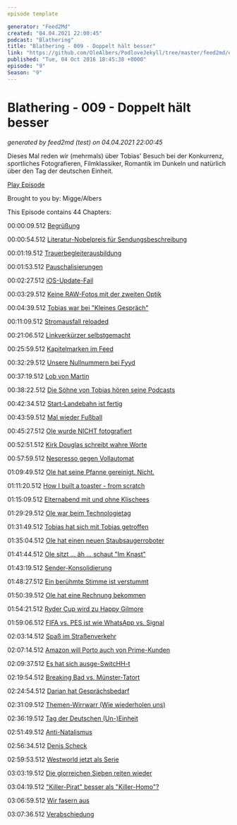 ```yaml
---
episode template

generator: "Feed2Md"
created: "04.04.2021 22:00:45"
podcast: "Blathering"
title: "Blathering - 009 - Doppelt hält besser"
link: "https://github.com/OleAlbers/PodloveJekyll/tree/master/feed2md/example/export/seasons/1/2016/10/Blathering - 009 - Doppelt hält besser.md"
published: "Tue, 04 Oct 2016 18:45:38 +0000"
episode: "9"
Season: "9"
---
```


# Blathering - 009 - Doppelt hält besser
_generated by feed2md (test) on 04.04.2021 22:00:45_

Dieses Mal reden wir (mehrmals) über Tobias' Besuch bei der Konkurrenz, sportliches Fotografieren, Filmklassiker, Romantik im Dunkeln und natürlich über den Tag der deutschen Einheit.

[Play Episode](https://www.blathering.de/podlove/file/15/s/feed/c/mp3/blathering_009.mp3)

Brought to you by: Migge/Albers

This Episode contains 44 Chapters:


00:00:09.512 [Begrüßung]()

00:00:54.512 [Literatur-Nobelpreis für Sendungsbeschreibung]()

00:01:19.512 [Trauerbegleiterausbildung]()

00:01:53.512 [Pauschalisierungen]()

00:02:27.512 [iOS-Update-Fail]()

00:03:29.512 [Keine RAW-Fotos mit der zweiten Optik]()

00:04:39.512 [Tobias war bei "Kleines Gespräch"]()

00:11:09.512 [Stromausfall reloaded]()

00:21:06.512 [Linkverkürzer selbstgemacht]()

00:25:59.512 [Kapitelmarken im Feed]()

00:32:29.512 [Unsere Nullnummern bei Fyyd]()

00:37:19.512 [Lob von Martin]()

00:38:22.512 [Die Söhne von Tobias hören seine Podcasts]()

00:42:34.512 [Start-Landebahn ist fertig]()

00:43:59.512 [Mal wieder Fußball]()

00:45:27.512 [Ole wurde NICHT fotografiert]()

00:52:51.512 [Kirk Douglas schreibt wahre Worte]()

00:57:59.512 [Nespresso gegen Vollautomat]()

01:09:49.512 [Ole hat seine Pfanne gereinigt. Nicht.]()

01:11:20.512 [How I built a toaster - from scratch]()

01:15:09.512 [Elternabend mit und ohne Klischees]()

01:29:29.512 [Ole war beim Technologietag]()

01:31:49.512 [Tobias hat sich mit Tobias getroffen]()

01:35:04.512 [Ole hat einen neuen Staubsaugerroboter]()

01:41:44.512 [Ole sitzt ... äh ... schaut "Im Knast"]()

01:43:19.512 [Sender-Konsolidierung]()

01:48:27.512 [Ein berühmte Stimme ist verstummt]()

01:50:39.512 [Ole hat eine Rechnung bekommen]()

01:54:21.512 [Ryder Cup wird zu Happy Gilmore]()

01:59:06.512 [FIFA vs. PES ist wie WhatsApp vs. Signal]()

02:03:14.512 [Spaß im Straßenverkehr]()

02:07:14.512 [Amazon will Porto auch von Prime-Kunden]()

02:09:37.512 [Es hat sich ausge-SwitcHH-t]()

02:19:54.512 [Breaking Bad vs. Münster-Tatort]()

02:24:54.512 [Darian hat Gesprächsbedarf]()

02:31:09.512 [Themen-Wirrwarr (Wie wiederholen uns)]()

02:36:19.512 [Tag der Deutschen (Un-)Einheit]()

02:51:49.512 [Anti-Natalismus]()

02:56:34.512 [Denis Scheck]()

02:59:53.512 [Westworld jetzt als Serie]()

03:03:19.512 [Die glorreichen Sieben reiten wieder]()

03:04:19.512 ["Killer-Pirat" besser als "Killer-Homo"?]()

03:06:59.512 [Wir fasern aus]()

03:07:36.512 [Verabschiedung]()


